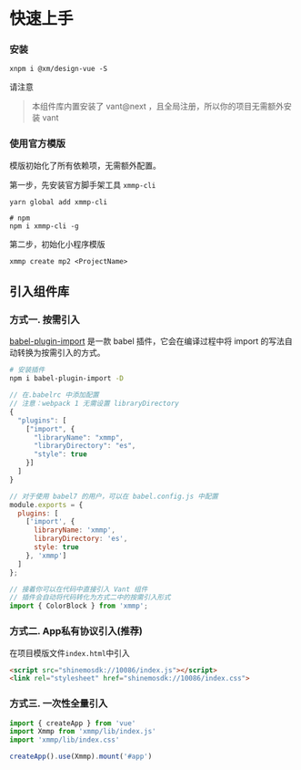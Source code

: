 # 快速上手

### 安装

```
xnpm i @xm/design-vue -S
```

请注意

> 本组件库内置安装了 vant@next ，且全局注册，所以你的项目无需额外安装 vant

### 使用官方模版

模版初始化了所有依赖项，无需额外配置。

第一步，先安装官方脚手架工具 `xmmp-cli`

```
yarn global add xmmp-cli

# npm
npm i xmmp-cli -g
```

第二步，初始化小程序模版

```
xmmp create mp2 <ProjectName>
```


## 引入组件库

### 方式一. 按需引入 

[babel-plugin-import](https://github.com/ant-design/babel-plugin-import) 是一款 babel 插件，它会在编译过程中将 import 的写法自动转换为按需引入的方式。

```bash
# 安装插件
npm i babel-plugin-import -D
```

```js
// 在.babelrc 中添加配置
// 注意：webpack 1 无需设置 libraryDirectory
{
  "plugins": [
    ["import", {
      "libraryName": "xmmp",
      "libraryDirectory": "es",
      "style": true
    }]
  ]
}

// 对于使用 babel7 的用户，可以在 babel.config.js 中配置
module.exports = {
  plugins: [
    ['import', {
      libraryName: 'xmmp',
      libraryDirectory: 'es',
      style: true
    }, 'xmmp']
  ]
};
```

```js
// 接着你可以在代码中直接引入 Vant 组件
// 插件会自动将代码转化为方式二中的按需引入形式
import { ColorBlock } from 'xmmp';
```

### 方式二. App私有协议引入(推荐)

在项目模版文件`index.html`中引入

```html
<script src="shinemosdk://10086/index.js"></script>
<link rel="stylesheet" href="shinemosdk://10086/index.css">
```

### 方式三. 一次性全量引入

```js
import { createApp } from 'vue'
import Xmmp from 'xmmp/lib/index.js'
import 'xmmp/lib/index.css'

createApp().use(Xmmp).mount('#app')
```

